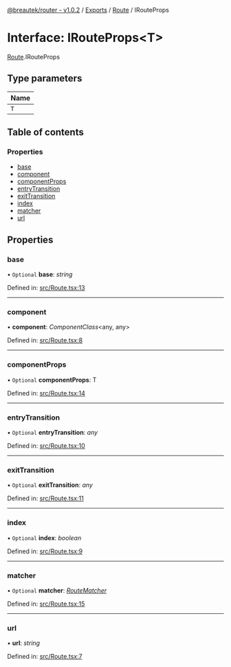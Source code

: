 [@breautek/router - v1.0.2](../README.md) / [Exports](../modules.md) / [Route](../modules/route.md) / IRouteProps

# Interface: IRouteProps<T\>

[Route](../modules/route.md).IRouteProps

## Type parameters

| Name |
| :------ |
| `T` |

## Table of contents

### Properties

- [base](route.irouteprops.md#base)
- [component](route.irouteprops.md#component)
- [componentProps](route.irouteprops.md#componentprops)
- [entryTransition](route.irouteprops.md#entrytransition)
- [exitTransition](route.irouteprops.md#exittransition)
- [index](route.irouteprops.md#index)
- [matcher](route.irouteprops.md#matcher)
- [url](route.irouteprops.md#url)

## Properties

### base

• `Optional` **base**: *string*

Defined in: [src/Route.tsx:13](https://github.com/breautek/router/blob/3a44627/src/Route.tsx#L13)

___

### component

• **component**: *ComponentClass*<any, any\>

Defined in: [src/Route.tsx:8](https://github.com/breautek/router/blob/3a44627/src/Route.tsx#L8)

___

### componentProps

• `Optional` **componentProps**: T

Defined in: [src/Route.tsx:14](https://github.com/breautek/router/blob/3a44627/src/Route.tsx#L14)

___

### entryTransition

• `Optional` **entryTransition**: *any*

Defined in: [src/Route.tsx:10](https://github.com/breautek/router/blob/3a44627/src/Route.tsx#L10)

___

### exitTransition

• `Optional` **exitTransition**: *any*

Defined in: [src/Route.tsx:11](https://github.com/breautek/router/blob/3a44627/src/Route.tsx#L11)

___

### index

• `Optional` **index**: *boolean*

Defined in: [src/Route.tsx:9](https://github.com/breautek/router/blob/3a44627/src/Route.tsx#L9)

___

### matcher

• `Optional` **matcher**: [*RouteMatcher*](../classes/routematcher.routematcher-1.md)

Defined in: [src/Route.tsx:15](https://github.com/breautek/router/blob/3a44627/src/Route.tsx#L15)

___

### url

• **url**: *string*

Defined in: [src/Route.tsx:7](https://github.com/breautek/router/blob/3a44627/src/Route.tsx#L7)
